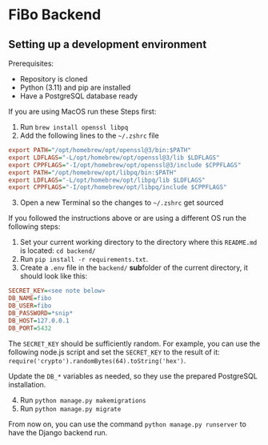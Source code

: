 # FiBo Backend

## Setting up a development environment
Prerequisites:
- Repository is cloned
- Python (3.11) and pip are installed
- Have a PostgreSQL database ready

If you are using MacOS run these Steps first:
1. Run `brew install openssl libpq`
2. Add the following lines to the `~/.zshrc` file
```ini
export PATH="/opt/homebrew/opt/openssl@3/bin:$PATH"
export LDFLAGS="-L/opt/homebrew/opt/openssl@3/lib $LDFLAGS"
export CPPFLAGS="-I/opt/homebrew/opt/openssl@3/include $CPPFLAGS"
export PATH="/opt/homebrew/opt/libpq/bin:$PATH"
export LDFLAGS="-L/opt/homebrew/opt/libpq/lib $LDFLAGS"
export CPPFLAGS="-I/opt/homebrew/opt/libpq/include $CPPFLAGS"
```
3. Open a new Terminal so the changes to `~/.zshrc` get sourced

If you followed the instructions above or are using a different OS run the following steps:
1. Set your current working directory to the directory where this `README.md` is located: `cd backend/`
2. Run `pip install -r requirements.txt`.
3. Create a `.env` file in the `backend/` **sub**folder of the current directory, it should look like this:
```ini
SECRET_KEY=<see note below>
DB_NAME=fibo
DB_USER=fibo
DB_PASSWORD=*snip*
DB_HOST=127.0.0.1
DB_PORT=5432
```
The `SECRET_KEY` should be sufficiently random. For example, you can use the following node.js script and set the `SECRET_KEY` to the result of it: `require('crypto').randomBytes(64).toString('hex')`.

Update the `DB_*` variables as needed, so they use the prepared PostgreSQL installation.

4. Run `python manage.py makemigrations`
5. Run `python manage.py migrate`

From now on, you can use the command `python manage.py runserver` to have the Django backend run.